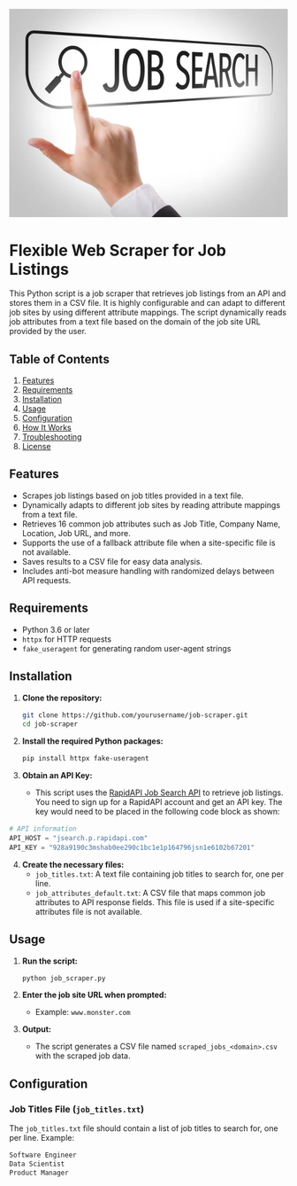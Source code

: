 ![JobSearch](JobSearch.jpg)
# Flexible Web Scraper for Job Listings

This Python script is a job scraper that retrieves job listings from an API and stores them in a CSV file. It is highly configurable and can adapt to different job sites by using different attribute mappings. The script dynamically reads job attributes from a text file based on the domain of the job site URL provided by the user.

## Table of Contents

1. [Features](#features)
2. [Requirements](#requirements)
3. [Installation](#installation)
4. [Usage](#usage)
5. [Configuration](#configuration)
6. [How It Works](#how-it-works)
7. [Troubleshooting](#troubleshooting)
8. [License](#license)

## Features

- Scrapes job listings based on job titles provided in a text file.
- Dynamically adapts to different job sites by reading attribute mappings from a text file.
- Retrieves 16 common job attributes such as Job Title, Company Name, Location, Job URL, and more.
- Supports the use of a fallback attribute file when a site-specific file is not available.
- Saves results to a CSV file for easy data analysis.
- Includes anti-bot measure handling with randomized delays between API requests.

## Requirements

- Python 3.6 or later
- `httpx` for HTTP requests
- `fake_useragent` for generating random user-agent strings

## Installation

1. **Clone the repository:**
    ```bash
    git clone https://github.com/yourusername/job-scraper.git
    cd job-scraper
    ```

2. **Install the required Python packages:**
    ```bash
    pip install httpx fake-useragent
    ```

3. **Obtain an API Key:**
    - This script uses the [RapidAPI Job Search API](https://rapidapi.com/letscrape-6bRBa3QguO5/api/job-search) to retrieve job listings. You need to sign up for a RapidAPI account and get an API key. The key would need to be placed in the following code block as shown:

<!-- python code block -->
```python
# API information
API_HOST = "jsearch.p.rapidapi.com"
API_KEY = "928a9190c3mshab0ee290c1bc1e1p164796jsn1e6102b67201"
```

4. **Create the necessary files:**
    - `job_titles.txt`: A text file containing job titles to search for, one per line.
    - `job_attributes_default.txt`: A CSV file that maps common job attributes to API response fields. This file is used if a site-specific attributes file is not available.

## Usage

1. **Run the script:**
    ```bash
    python job_scraper.py
    ```

2. **Enter the job site URL when prompted:**
    - Example: `www.monster.com`

3. **Output:**
    - The script generates a CSV file named `scraped_jobs_<domain>.csv` with the scraped job data.

## Configuration

### Job Titles File (`job_titles.txt`)

The `job_titles.txt` file should contain a list of job titles to search for, one per line. Example:

```plaintext
Software Engineer
Data Scientist
Product Manager


